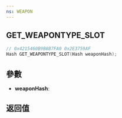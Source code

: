 ```yaml
---
ns: WEAPON
---
```

## GET_WEAPONTYPE_SLOT

```c
// 0x4215460B9B8B7FA0 0x2E3759AF
Hash GET_WEAPONTYPE_SLOT(Hash weaponHash);
```


## 參數
* **weaponHash**: 

## 返回值
